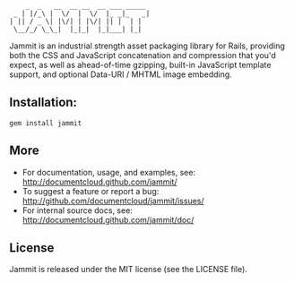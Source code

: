         _  _   __  __ __  __ ___ _____ 
     _ | |/_\ |  \/  |  \/  |_ _|_   _|
    | || / _ \| |\/| | |\/| || |  | |  
     \__/_/ \_\_|  |_|_|  |_|___| |_|
    
Jammit is an industrial strength asset packaging library for Rails, providing both the CSS and JavaScript concatenation and compression that you'd expect, as well as ahead-of-time gzipping, built-in JavaScript template support, and optional Data-URI / MHTML image embedding.

## Installation:

`gem install jammit`

## More

- For documentation, usage, and examples, see: http://documentcloud.github.com/jammit/
- To suggest a feature or report a bug: http://github.com/documentcloud/jammit/issues/
- For internal source docs, see: http://documentcloud.github.com/jammit/doc/

## License

Jammit is released under the MIT license (see the LICENSE file).
